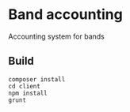 # Band accounting

Accounting system for bands

## Build

```
composer install
cd client
npm install
grunt
```